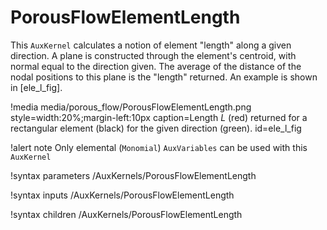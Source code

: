 # PorousFlowElementLength

This `AuxKernel` calculates a notion of element "length" along a given direction.  A plane is constructed through the element's centroid, with normal equal to the direction given.  The average of the distance of the nodal positions to this plane is the "length" returned.  An example is shown in [ele_l_fig].

!media media/porous_flow/PorousFlowElementLength.png style=width:20%;margin-left:10px caption=Length $L$ (red) returned for a rectangular element (black) for the given direction (green).  id=ele_l_fig

!alert note
Only elemental (`Monomial`) `AuxVariables` can be used with this `AuxKernel`

!syntax parameters /AuxKernels/PorousFlowElementLength

!syntax inputs /AuxKernels/PorousFlowElementLength

!syntax children /AuxKernels/PorousFlowElementLength
